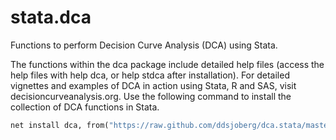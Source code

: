 # stata.dca
Functions to perform Decision Curve Analysis (DCA) using Stata.

The functions within the dca package include detailed help files (access the help files with help dca, or help stdca after installation).  For detailed vignettes and examples of DCA in action using Stata, R and SAS, visit decisioncurveanalysis.org.  Use the following command to install the collection of DCA functions in Stata.  

```stata
net install dca, from("https://raw.github.com/ddsjoberg/dca.stata/master/") replace
```
